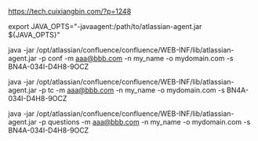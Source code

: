 https://tech.cuixiangbin.com/?p=1248

export JAVA_OPTS="-javaagent:/path/to/atlassian-agent.jar ${JAVA_OPTS}"

java -jar /opt/atlassian/confluence/confluence/WEB-INF/lib/atlassian-agent.jar -p conf -m aaa@bbb.com -n my_name -o mydomain.com -s BN4A-034I-D4H8-9OCZ

java -jar /opt/atlassian/confluence/confluence/WEB-INF/lib/atlassian-agent.jar -p tc -m aaa@bbb.com -n my_name -o mydomain.com -s BN4A-034I-D4H8-9OCZ

java -jar /opt/atlassian/confluence/confluence/WEB-INF/lib/atlassian-agent.jar -p questions -m aaa@bbb.com -n my_name -o mydomain.com -s BN4A-034I-D4H8-9OCZ
